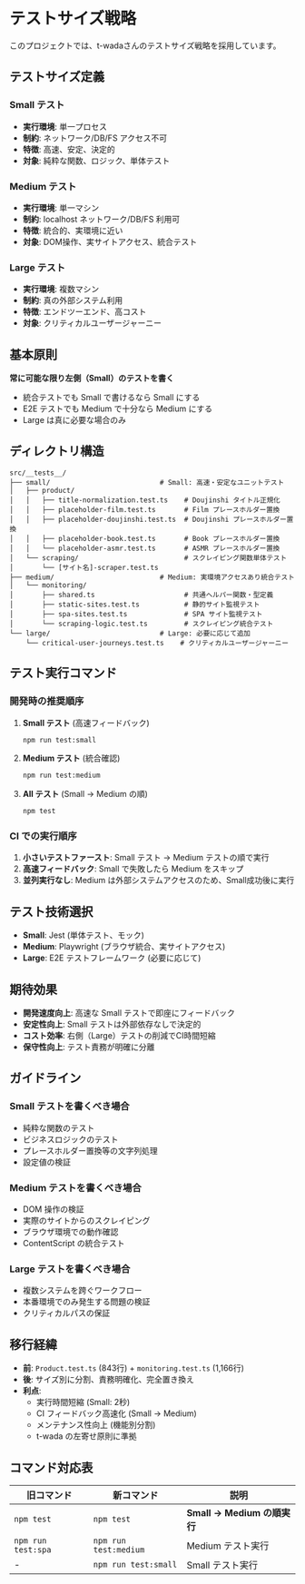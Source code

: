 # テストサイズ戦略

このプロジェクトでは、t-wadaさんのテストサイズ戦略を採用しています。

## テストサイズ定義

### Small テスト
- **実行環境**: 単一プロセス
- **制約**: ネットワーク/DB/FS アクセス不可
- **特徴**: 高速、安定、決定的
- **対象**: 純粋な関数、ロジック、単体テスト

### Medium テスト
- **実行環境**: 単一マシン
- **制約**: localhost ネットワーク/DB/FS 利用可
- **特徴**: 統合的、実環境に近い
- **対象**: DOM操作、実サイトアクセス、統合テスト

### Large テスト
- **実行環境**: 複数マシン
- **制約**: 真の外部システム利用
- **特徴**: エンドツーエンド、高コスト
- **対象**: クリティカルユーザージャーニー

## 基本原則

**常に可能な限り左側（Small）のテストを書く**

- 統合テストでも Small で書けるなら Small にする
- E2E テストでも Medium で十分なら Medium にする
- Large は真に必要な場合のみ

## ディレクトリ構造

```
src/__tests__/
├── small/                           # Small: 高速・安定なユニットテスト
│   ├── product/
│   │   ├── title-normalization.test.ts    # Doujinshi タイトル正規化
│   │   ├── placeholder-film.test.ts       # Film プレースホルダー置換
│   │   ├── placeholder-doujinshi.test.ts  # Doujinshi プレースホルダー置換
│   │   ├── placeholder-book.test.ts       # Book プレースホルダー置換
│   │   └── placeholder-asmr.test.ts       # ASMR プレースホルダー置換
│   └── scraping/                          # スクレイピング関数単体テスト
│       └── [サイト名]-scraper.test.ts
├── medium/                          # Medium: 実環境アクセスあり統合テスト
│   └── monitoring/
│       ├── shared.ts                      # 共通ヘルパー関数・型定義
│       ├── static-sites.test.ts           # 静的サイト監視テスト
│       ├── spa-sites.test.ts              # SPA サイト監視テスト
│       └── scraping-logic.test.ts         # スクレイピング統合テスト
└── large/                           # Large: 必要に応じて追加
    └── critical-user-journeys.test.ts    # クリティカルユーザージャーニー
```

## テスト実行コマンド

### 開発時の推奨順序

1. **Small テスト** (高速フィードバック)
   ```bash
   npm run test:small
   ```

2. **Medium テスト** (統合確認)
   ```bash
   npm run test:medium
   ```

3. **All テスト** (Small → Medium の順)
   ```bash
   npm test
   ```

### CI での実行順序

1. **小さいテストファースト**: Small テスト → Medium テストの順で実行
2. **高速フィードバック**: Small で失敗したら Medium をスキップ
3. **並列実行なし**: Medium は外部システムアクセスのため、Small成功後に実行

## テスト技術選択

- **Small**: Jest (単体テスト、モック)
- **Medium**: Playwright (ブラウザ統合、実サイトアクセス)
- **Large**: E2E テストフレームワーク (必要に応じて)

## 期待効果

- **開発速度向上**: 高速な Small テストで即座にフィードバック
- **安定性向上**: Small テストは外部依存なしで決定的
- **コスト効率**: 右側（Large）テストの削減でCI時間短縮
- **保守性向上**: テスト責務が明確に分離

## ガイドライン

### Small テストを書くべき場合
- 純粋な関数のテスト
- ビジネスロジックのテスト
- プレースホルダー置換等の文字列処理
- 設定値の検証

### Medium テストを書くべき場合
- DOM 操作の検証
- 実際のサイトからのスクレイピング
- ブラウザ環境での動作確認
- ContentScript の統合テスト

### Large テストを書くべき場合
- 複数システムを跨ぐワークフロー
- 本番環境でのみ発生する問題の検証
- クリティカルパスの保証

## 移行経緯

- **前**: `Product.test.ts` (843行) + `monitoring.test.ts` (1,166行)
- **後**: サイズ別に分割、責務明確化、完全置き換え
- **利点**:
  - 実行時間短縮 (Small: 2秒)
  - CI フィードバック高速化 (Small → Medium)
  - メンテナンス性向上 (機能別分割)
  - t-wada の左寄せ原則に準拠

## コマンド対応表

| 旧コマンド | 新コマンド | 説明 |
|-----------|-----------|------|
| `npm test` | `npm test` | **Small → Medium の順実行** |
| `npm run test:spa` | `npm run test:medium` | Medium テスト実行 |
| - | `npm run test:small` | Small テスト実行 |